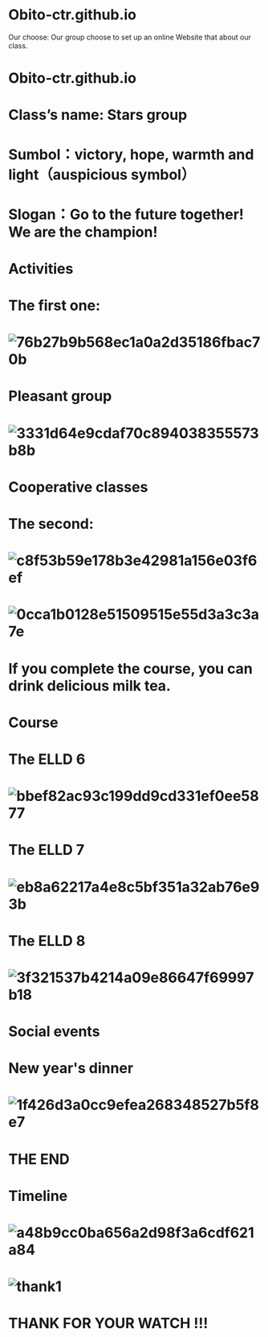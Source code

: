 # Obito-ctr.github.io
Our choose: Our group choose to set up an online Website that about our class.
# Obito-ctr.github.io
# Class’s name: Stars group  
# Sumbol：victory, hope, warmth and light（auspicious symbol） 
# Slogan：Go to the future together! We are the champion!
# Activities
# The first one:
# ![76b27b9b568ec1a0a2d35186fbac70b](https://user-images.githubusercontent.com/120447911/207269749-adc89ce4-695b-4061-b704-785750cbd78f.jpg)
# Pleasant group
# ![3331d64e9cdaf70c894038355573b8b](https://user-images.githubusercontent.com/120447911/207273921-412b0929-0c14-4be5-ab1d-b243e4f1c03c.png)
# Cooperative classes
# The second:
# ![c8f53b59e178b3e42981a156e03f6ef](https://user-images.githubusercontent.com/120447911/207276020-13a6a4dd-d7d6-4555-a74d-e27c67560734.jpg)
# ![0cca1b0128e51509515e55d3a3c3a7e](https://user-images.githubusercontent.com/120447911/207276019-4827fb1c-a0c2-4f33-b452-b55928a9c25d.jpg)
# If you complete the course, you can drink delicious milk tea.
# Course
# The ELLD 6
# ![bbef82ac93c199dd9cd331ef0ee5877](https://user-images.githubusercontent.com/120447911/207276724-1e11ca64-819f-48bd-8ed9-efefd8487827.png)
# The ELLD 7
# ![eb8a62217a4e8c5bf351a32ab76e93b](https://user-images.githubusercontent.com/120447911/207277515-7e77155e-2fd3-4163-9ecf-463912a1064a.png)
# The ELLD 8
# ![3f321537b4214a09e86647f69997b18](https://user-images.githubusercontent.com/120447911/207277441-edb8f4ee-0aee-4648-8ba9-2bb3a8906550.png)
# Social events
# New year's dinner
# ![1f426d3a0cc9efea268348527b5f8e7](https://user-images.githubusercontent.com/120447911/207279070-400a4020-b26e-4d88-808f-ff28512de187.jpg)
# THE END
# Timeline
# ![a48b9cc0ba656a2d98f3a6cdf621a84](https://user-images.githubusercontent.com/120447911/207639391-222dcc6d-158b-49e1-8fcf-0593275ecd07.jpg)
# ![thank1](https://user-images.githubusercontent.com/120447911/207279114-d9cb6e77-1a43-4446-ae41-189b182a4d00.jpg)
# THANK FOR YOUR WATCH !!!
